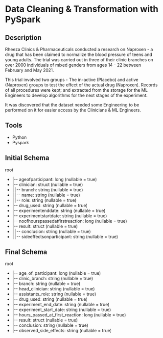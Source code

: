# Data Cleaning & Transformation with PySpark

## Description
<p>Rheeza Clinics & Pharmaceuticals conducted a research on Naproxen - a drug that has been claimed to normalize the blood pressure of teens and young adults. The trial was carried out in three of their clinic branches on over 2000 individuals of mixed genders from ages 14 - 22 between February and May 2021.</p>
<p>This trial involved two groups - The in-active (Placebo) and active (Naproxen) groups to test the effect of the actual drug (Naproxen). Records of all procedures were kept; and extracted from the storage for the ML Engineers to develop algorithms for the next stages of the experiment.</p>
<p>It was discovered that the dataset needed some Engineering to be performed on it for easier access by the Clinicians & ML Engineers.</p>

## Tools
<ul>
    <li>Python</li>
    <li>Pyspark</li>
</ul>


## Initial Schema
root<br><ul>
 <li>|-- ageofparticipant: long (nullable = true)</li>
 <li>|-- clinician: struct (nullable = true)</li>
 <li>|    |-- branch: string (nullable = true)</li>
 <li>|    |-- name: string (nullable = true)</li>
 <li>|    |-- role: string (nullable = true)</li>
 <li>|-- drug_used: string (nullable = true)</li>
 <li>|-- experimentenddate: string (nullable = true)</li>
 <li>|-- experimentstartdate: string (nullable = true)</li>
 <li>|-- noofhourspassedatfirstreaction: long (nullable = true)</li>
 <li>|-- result: struct (nullable = true)</li>
 <li>|    |-- conclusion: string (nullable = true)</li>
 <li>|    |-- sideeffectsonparticipant: string (nullable = true)</li>
</ul>

 ## Final Schema
 root<br><ul>
 <li>|-- age_of_participant: long (nullable = true)</li>
 <li>|-- clinic_branch: string (nullable = true)</li>
 <li>|-- branch: string (nullable = true)</li>
 <li>|-- head_clinician: string (nullable = true)</li>
 <li>|-- assistants_role: string (nullable = true)</li>
 <li>|-- drug_used: string (nullable = true)</li>
 <li>|-- experiment_end_date: string (nullable = true)</li>
 <li>|-- experiment_start_date: string (nullable = true)</li>
 <li>|-- hours_passed_at_first_reaction: long (nullable = true)</li>
 <li>|-- result: struct (nullable = true)</li>
 <li>|-- conclusion: string (nullable = true)</li>
 <li>|-- observed_side_effects: string (nullable = true)</li>
 </ul>
